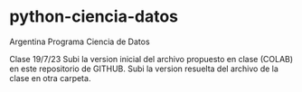 # python-ciencia-datos
Argentina Programa Ciencia de Datos

Clase 19/7/23
  Subi la version inicial del archivo propuesto en clase (COLAB) en este repositorio de GITHUB.
  Subi la version resuelta del archivo de la clase en otra carpeta.
